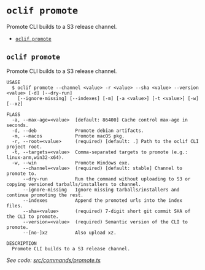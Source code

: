 # `oclif promote`

Promote CLI builds to a S3 release channel.

- [`oclif promote`](#oclif-promote)

## `oclif promote`

Promote CLI builds to a S3 release channel.

```
USAGE
  $ oclif promote --channel <value> -r <value> --sha <value> --version <value> [-d] [--dry-run]
    [--ignore-missing] [--indexes] [-m] [-a <value>] [-t <value>] [-w] [--xz]

FLAGS
  -a, --max-age=<value>  [default: 86400] Cache control max-age in seconds.
  -d, --deb              Promote debian artifacts.
  -m, --macos            Promote macOS pkg.
  -r, --root=<value>     (required) [default: .] Path to the oclif CLI project root.
  -t, --targets=<value>  Comma-separated targets to promote (e.g.: linux-arm,win32-x64).
  -w, --win              Promote Windows exe.
      --channel=<value>  (required) [default: stable] Channel to promote to.
      --dry-run          Run the command without uploading to S3 or copying versioned tarballs/installers to channel.
      --ignore-missing   Ignore missing tarballs/installers and continue promoting the rest.
      --indexes          Append the promoted urls into the index files.
      --sha=<value>      (required) 7-digit short git commit SHA of the CLI to promote.
      --version=<value>  (required) Semantic version of the CLI to promote.
      --[no-]xz          Also upload xz.

DESCRIPTION
  Promote CLI builds to a S3 release channel.
```

_See code: [src/commands/promote.ts](https://github.com/oclif/oclif/blob/4.20.0/src/commands/promote.ts)_
